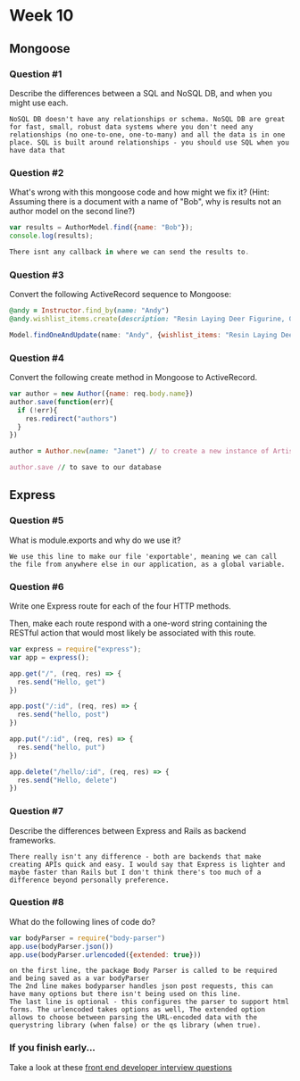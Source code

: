 # Week 10

## Mongoose

### Question #1

Describe the differences between a SQL and NoSQL DB, and when you might use each.

```text
NoSQL DB doesn't have any relationships or schema. NoSQL DB are great for fast, small, robust data systems where you don't need any relationships (no one-to-one, one-to-many) and all the data is in one place. SQL is built around relationships - you should use SQL when you have data that

```

### Question #2

What's wrong with this mongoose code and how might we fix it?
(Hint: Assuming there is a document with a name of "Bob", why is results not an author model on the second line?)

```js
var results = AuthorModel.find({name: "Bob"});
console.log(results);
```

```js
There isnt any callback in where we can send the results to.

```

### Question #3

Convert the following ActiveRecord sequence to Mongoose:

```rb
@andy = Instructor.find_by(name: "Andy")
@andy.wishlist_items.create(description: "Resin Laying Deer Figurine, Gold")
```

```js
Model.findOneAndUpdate(name: "Andy", {wishlist_items: "Resin Laying Deer Figurine, Gold"})

```

### Question #4

Convert the following create method in Mongoose to ActiveRecord.

```js
var author = new Author({name: req.body.name})
author.save(function(err){
  if (!err){
    res.redirect("authors")
  }
})
```

```rb
author = Author.new(name: "Janet") // to create a new instance of Artist object

author.save // to save to our database
```
## Express

### Question #5

What is module.exports and why do we use it?

```text
We use this line to make our file 'exportable', meaning we can call the file from anywhere else in our application, as a global variable.
```

### Question #6

Write one Express route for each of the four HTTP methods.

Then, make each route respond with a one-word string containing the RESTful action that would most likely be associated with this route.

```js
var express = require("express");
var app = express();

app.get("/", (req, res) => {
  res.send("Hello, get")
})

app.post("/:id", (req, res) => {
  res.send("hello, post")
})

app.put("/:id", (req, res) => {
  res.send("hello, put")
})

app.delete("/hello/:id", (req, res) => {
  res.send("Hello, delete")
})

```

### Question #7

Describe the differences between Express and Rails as backend frameworks.

```text
There really isn't any difference - both are backends that make creating APIs quick and easy. I would say that Express is lighter and maybe faster than Rails but I don't think there's too much of a difference beyond personally preference.
```

### Question #8

What do the following lines of code do?

```js
var bodyParser = require("body-parser")
app.use(bodyParser.json())
app.use(bodyParser.urlencoded({extended: true}))
```

```text
on the first line, the package Body Parser is called to be required and being saved as a var bodyParser
The 2nd line makes bodyparser handles json post requests, this can have many options but there isn't being used on this line.
The last line is optional - this configures the parser to support html forms. The urlencoded takes options as well, The extended option allows to choose between parsing the URL-encoded data with the querystring library (when false) or the qs library (when true).
```

### If you finish early...

Take a look at these [front end developer interview questions](https://github.com/h5bp/Front-end-Developer-Interview-Questions/blob/master/README.md)
